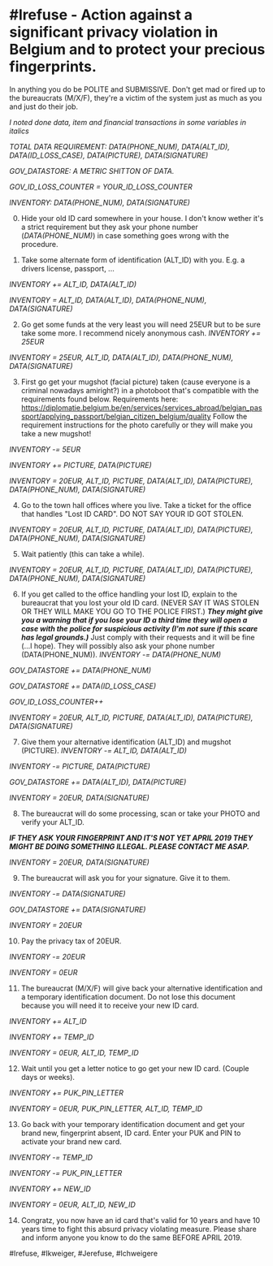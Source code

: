 # \#Irefuse - Action against a significant privacy violation in Belgium and to protect your precious fingerprints.

In anything you do be POLITE and SUBMISSIVE. Don't get mad or fired up to the bureaucrats (M/X/F), they're a victim of the system just as much as you and just do their job.

_I noted done data, item and financial transactions in some variables in italics_

_TOTAL DATA REQUIREMENT: DATA(PHONE_NUM), DATA(ALT_ID), DATA(ID_LOSS_CASE), DATA(PICTURE), DATA(SIGNATURE)_

_GOV_DATASTORE: A METRIC SHITTON OF DATA._

_GOV_ID_LOSS_COUNTER = YOUR_ID_LOSS_COUNTER_

_INVENTORY: DATA(PHONE_NUM), DATA(SIGNATURE)_

0) Hide your old ID card somewhere in your house. I don't know wether it's a strict requirement but they ask your phone number (_DATA(PHONE_NUM)_) in case something goes wrong with the procedure.

1) Take some alternate form of identification (ALT_ID) with you. E.g. a drivers license, passport, ...

_INVENTORY += ALT_ID, DATA(ALT_ID)_

_INVENTORY = ALT_ID, DATA(ALT_ID), DATA(PHONE_NUM), DATA(SIGNATURE)_

2) Go get some funds at the very least you will need 25EUR but to be sure take some more. I recommend nicely anonymous cash.
_INVENTORY += 25EUR_

_INVENTORY = 25EUR, ALT_ID, DATA(ALT_ID), DATA(PHONE_NUM), DATA(SIGNATURE)_

3) First go get your mugshot (facial picture) taken (cause everyone is a criminal nowadays amiright?) in a photoboot that's compatible with the requirements found below.
Requirements here: https://diplomatie.belgium.be/en/services/services_abroad/belgian_passport/applying_passport/belgian_citizen_belgium/quality
Follow the requirement instructions for the photo carefully or they will make you take a new mugshot!

_INVENTORY -= 5EUR_

_INVENTORY += PICTURE, DATA(PICTURE)_

_INVENTORY = 20EUR, ALT_ID, PICTURE, DATA(ALT_ID), DATA(PICTURE), DATA(PHONE_NUM), DATA(SIGNATURE)_

4) Go to the town hall offices where you live. Take a ticket for the office that handles "Lost ID CARD". DO NOT SAY YOUR ID GOT STOLEN.

_INVENTORY = 20EUR, ALT_ID, PICTURE, DATA(ALT_ID), DATA(PICTURE), DATA(PHONE_NUM), DATA(SIGNATURE)_

5) Wait patiently (this can take a while).

_INVENTORY = 20EUR, ALT_ID, PICTURE, DATA(ALT_ID), DATA(PICTURE), DATA(PHONE_NUM), DATA(SIGNATURE)_

6) If you get called to the office handling your lost ID, explain to the bureaucrat that you lost your old ID card. (NEVER SAY IT WAS STOLEN OR THEY WILL MAKE YOU GO TO THE POLICE FIRST.) ***They might give you a warning that if you lose your ID a third time they will open a case with the police for suspicious activity (I'm not sure if this scare has legal grounds.)*** Just comply with their requests and it will be fine (...I hope). They will possibly also ask your phone number (DATA(PHONE_NUM)).
_INVENTORY -= DATA(PHONE_NUM)_

_GOV_DATASTORE += DATA(PHONE_NUM)_

_GOV_DATASTORE += DATA(ID_LOSS_CASE)_

_GOV_ID_LOSS_COUNTER++_

_INVENTORY = 20EUR, ALT_ID, PICTURE, DATA(ALT_ID), DATA(PICTURE), DATA(SIGNATURE)_

7) Give them your alternative identification (ALT_ID) and mugshot (PICTURE).
_INVENTORY -= ALT_ID, DATA(ALT_ID)_

_INVENTORY -= PICTURE, DATA(PICTURE)_

_GOV_DATASTORE += DATA(ALT_ID), DATA(PICTURE)_

_INVENTORY = 20EUR, DATA(SIGNATURE)_

8) The bureaucrat will do some processing, scan or take your PHOTO and verify your ALT_ID.

***IF THEY ASK YOUR FINGERPRINT AND IT'S NOT YET APRIL 2019 THEY MIGHT BE DOING SOMETHING ILLEGAL. PLEASE CONTACT ME ASAP.***

_INVENTORY = 20EUR, DATA(SIGNATURE)_

9) The bureaucrat will ask you for your signature. Give it to them.

_INVENTORY -= DATA(SIGNATURE)_

_GOV_DATASTORE += DATA(SIGNATURE)_

_INVENTORY = 20EUR_

10) Pay the privacy tax of 20EUR.

_INVENTORY -= 20EUR_

_INVENTORY = 0EUR_

11) The bureaucrat (M/X/F) will give back your alternative identification and a temporary identification document. Do not lose this document because you will need it to receive your new ID card.

_INVENTORY += ALT_ID_

_INVENTORY += TEMP_ID_

_INVENTORY = 0EUR, ALT_ID, TEMP_ID_

12) Wait until you get a letter notice to go get your new ID card. (Couple days or weeks).

_INVENTORY += PUK_PIN_LETTER_

_INVENTORY = 0EUR, PUK_PIN_LETTER, ALT_ID, TEMP_ID_

13) Go back with your temporary identification document and get your brand new, fingerprint absent, ID card. Enter your PUK and PIN to activate your brand new card. 

_INVENTORY -= TEMP_ID_

_INVENTORY -= PUK_PIN_LETTER_

_INVENTORY += NEW_ID_

_INVENTORY = 0EUR, ALT_ID, NEW_ID_

14) Congratz, you now have an id card that's valid for 10 years and have 10 years time to fight this absurd privacy violating measure.
Please share and inform anyone you know to do the same BEFORE APRIL 2019.

#Irefuse, #Ikweiger, #Jerefuse, #Ichweigere
